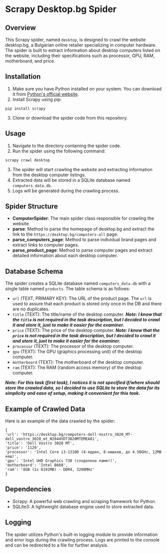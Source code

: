 # Scrapy Desktop.bg Spider

## Overview
This Scrapy spider, named `desktop`, is designed to crawl the website desktop.bg, a Bulgarian online retailer specializing in computer hardware. The spider is built to extract information about desktop computers listed on the website, including their specifications such as processor, GPU, RAM, motherboard, and price.

## Installation
1. Make sure you have Python installed on your system. You can download it from [Python's official website](https://www.python.org/).
2. Install Scrapy using pip:
```
pip install scrapy
```

3. Clone or download the spider code from this repository.

## Usage
1. Navigate to the directory containing the spider code.
2. Run the spider using the following command:

```
scrapy crawl desktop
```

3. The spider will start crawling the website and extracting information from the desktop computer listings.
4. Extracted data will be stored in a SQLite database named `computers_data.db`.
5. Logs will be generated during the crawling process.

## Spider Structure
- **ComputerSpider**: The main spider class responsible for crawling the website.
- **parse**: Method to parse the homepage of desktop.bg and extract the link to the `https://desktop.bg/computers-all` page.
- **parse_computers_page**: Method to parse individual brand pages and extract links to computer pages.
- **parse_product_page**: Method to parse computer pages and extract detailed information about each desktop computer.

## Database Schema
The spider creates a SQLite database named `computers_data.db` with a single table named `products`. The table schema is as follows:
- `url` (TEXT, PRIMARY KEY): The URL of the product page. The `url` is used to assure that each product is stored only once in the DB and there are no duplicates.
- `title` (TEXT): The title/name of the desktop computer. ***_Note: I know that the `title` is not required in the task description, but I decided to crawl it and store it, just to make it easier for the examiner._***
- `price` (TEXT): The price of the desktop computer. ***_Note: I know that the `price` is not required in the task description, but I decided to crawl it and store it, just to make it easier for the examiner._***
- `processor` (TEXT): The processor of the desktop computer.
- `gpu` (TEXT): The GPU (graphics processing unit) of the desktop computer.
- `motherboard` (TEXT): The motherboard of the desktop computer.
- `ram` (TEXT): The RAM (random access memory) of the desktop computer.

_**Note: For this task (first task), I notices it is not specified if/where should store the crawled data, so I decided to use SQLite to store the data for its simplicity and ease of setup, making it convenient for this task.**_

## Example of Crawled Data
Here is an example of the data crawled by the spider:

```
{
'url': 'https://desktop.bg/computers-dell-Vostro_3020_MT-dell_vostro_3020_mt_N2044VDT3020MTEMEA01',
'title': 'Dell Vostro 3020 MT',
'price': '1129',
'processor': 'Intel Core i3-13100 (4-ядрен, 8-нишков, до 4.50GHz, 12MB кеш)',
'gpu': 'Intel UHD Graphics 730 (споделена памет)',
'motherboard': 'Intel B660',
'ram': '8GB (1x 8192MB) - DDR4, 3200MHz'
}
```

## Dependencies
- Scrapy: A powerful web crawling and scraping framework for Python.
- SQLite3: A lightweight database engine used to store extracted data.

## Logging
The spider utilizes Python's built-in logging module to provide information and error logs during the crawling process. Logs are printed to the console and can be redirected to a file for further analysis.
